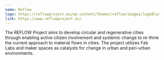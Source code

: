 ```yaml
---
name: Reflow
logo: https://reflowproject.eu/wp-content/themes/reflow/images/logoBlue.svg
link: https://www.reflowproject.eu/
---
```

The REFLOW Project aims to develop circular and regenerative cities through enabling active citizen involvement and systemic change to re-think the current approach to material flows in cities. The project utilizes Fab Labs and maker spaces as catalysts for change in urban and peri-urban environments.